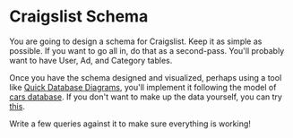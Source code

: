 # Craigslist Schema

You are going to design a schema for Craigslist.  Keep it as simple as possible.  If you want to go all in, do that as a second-pass.  You'll probably want to have User, Ad, and Category tables.

Once you have the schema designed and visualized, perhaps using a tool like [Quick Database Diagrams](https://www.quickdatabasediagrams.com/), you'll implement it following the model of [cars database](https://github.com/Code-Platoon-Assignments/sql-cars).  If you don't want to make up the data yourself, you can try [this](https://www.mockaroo.com/).

Write a few queries against it to make sure everything is working!
